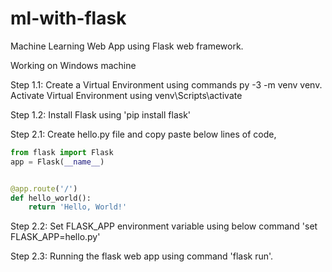 # ml-with-flask
Machine Learning Web App using Flask web framework.

Working on Windows machine

Step 1.1:
Create a Virtual Environment using commands py -3 -m venv venv.
Activate Virtual Environment using venv\Scripts\activate

Step 1.2:
Install Flask using 'pip install flask'

Step 2.1:
Create hello.py file and copy paste below lines of code,

```python
from flask import Flask
app = Flask(__name__)


@app.route('/')
def hello_world():
    return 'Hello, World!'
```

Step 2.2:
Set FLASK_APP environment variable using below command 'set FLASK_APP=hello.py'

Step 2.3:
Running the flask web app using command 'flask run'.